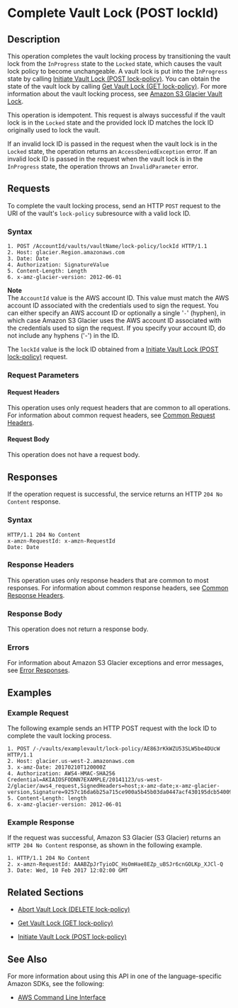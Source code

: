 # Complete Vault Lock \(POST lockId\)<a name="api-CompleteVaultLock"></a>

## Description<a name="api-CompleteVaultLock-description"></a>

This operation completes the vault locking process by transitioning the vault lock from the `InProgress` state to the `Locked` state, which causes the vault lock policy to become unchangeable\. A vault lock is put into the `InProgress` state by calling [Initiate Vault Lock \(POST lock\-policy\)](api-InitiateVaultLock.md)\. You can obtain the state of the vault lock by calling [Get Vault Lock \(GET lock\-policy\)](api-GetVaultLock.md)\. For more information about the vault locking process, see [Amazon S3 Glacier Vault Lock](vault-lock.md)\. 

This operation is idempotent\. This request is always successful if the vault lock is in the `Locked` state and the provided lock ID matches the lock ID originally used to lock the vault\.

If an invalid lock ID is passed in the request when the vault lock is in the `Locked` state, the operation returns an `AccessDeniedException` error\. If an invalid lock ID is passed in the request when the vault lock is in the `InProgress` state, the operation throws an `InvalidParameter` error\.

## Requests<a name="api-CompleteVaultLock-requests"></a>

To complete the vault locking process, send an HTTP `POST` request to the URI of the vault's `lock-policy` subresource with a valid lock ID\.

### Syntax<a name="api-CompleteVaultLock-requests-syntax"></a>

```
1. POST /AccountId/vaults/vaultName/lock-policy/lockId HTTP/1.1
2. Host: glacier.Region.amazonaws.com
3. Date: Date
4. Authorization: SignatureValue
5. Content-Length: Length
6. x-amz-glacier-version: 2012-06-01
```

**Note**  
The `AccountId` value is the AWS account ID\. This value must match the AWS account ID associated with the credentials used to sign the request\. You can either specify an AWS account ID or optionally a single '`-`' \(hyphen\), in which case Amazon S3 Glacier uses the AWS account ID associated with the credentials used to sign the request\. If you specify your account ID, do not include any hyphens \('\-'\) in the ID\.

 The `lockId` value is the lock ID obtained from a [Initiate Vault Lock \(POST lock\-policy\)](api-InitiateVaultLock.md) request\.

### Request Parameters<a name="api-CompleteVaultLock-requestParameters"></a>

#### Request Headers<a name="api-CompleteVaultLock-requests-headers"></a>

This operation uses only request headers that are common to all operations\. For information about common request headers, see [Common Request Headers](api-common-request-headers.md)\.

#### Request Body<a name="api-CompleteVaultLock-requests-elements"></a>

This operation does not have a request body\.

## Responses<a name="api-CompleteVaultLock-responses"></a>

If the operation request is successful, the service returns an HTTP `204 No Content` response\.

### Syntax<a name="api-CompleteVaultLock-response-syntax"></a>

```
HTTP/1.1 204 No Content
x-amzn-RequestId: x-amzn-RequestId
Date: Date
```

### Response Headers<a name="api-CompleteVaultLock-responses-headers"></a>

This operation uses only response headers that are common to most responses\. For information about common response headers, see [Common Response Headers](api-common-response-headers.md)\.

### Response Body<a name="api-CompleteVaultLock-responses-elements"></a>

This operation does not return a response body\.

### Errors<a name="api-CompleteVaultLock-responses-errors"></a>

For information about Amazon S3 Glacier exceptions and error messages, see [Error Responses](api-error-responses.md)\.

## Examples<a name="api-CompleteVaultLock-examples"></a>

### Example Request<a name="api-CompleteVaultLock-example-request"></a>

The following example sends an HTTP POST request with the lock ID to complete the vault locking process\. 

```
1. POST /-/vaults/examplevault/lock-policy/AE863rKkWZU53SLW5be4DUcW HTTP/1.1
2. Host: glacier.us-west-2.amazonaws.com
3. x-amz-Date: 20170210T120000Z
4. Authorization: AWS4-HMAC-SHA256 Credential=AKIAIOSFODNN7EXAMPLE/20141123/us-west-2/glacier/aws4_request,SignedHeaders=host;x-amz-date;x-amz-glacier-version,Signature=9257c16da6b25a715ce900a5b45b03da0447acf430195dcb540091b12966f2a2
5. Content-Length: length
6. x-amz-glacier-version: 2012-06-01
```

### Example Response<a name="api-CompleteVaultLock-example-response"></a>

If the request was successful, Amazon S3 Glacier \(S3 Glacier\) returns an `HTTP 204 No Content` response, as shown in the following example\.

```
1. HTTP/1.1 204 No Content
2. x-amzn-RequestId: AAABZpJrTyioDC_HsOmHae8EZp_uBSJr6cnGOLKp_XJCl-Q
3. Date: Wed, 10 Feb 2017 12:02:00 GMT
```

## Related Sections<a name="related-sections-CompleteVaultLock"></a>

 
+ [Abort Vault Lock \(DELETE lock\-policy\)](api-AbortVaultLock.md)

 
+ [Get Vault Lock \(GET lock\-policy\)](api-GetVaultLock.md)

 
+ [Initiate Vault Lock \(POST lock\-policy\)](api-InitiateVaultLock.md)

## See Also<a name="api-CompleteVaultLock-SeeAlso"></a>

For more information about using this API in one of the language\-specific Amazon SDKs, see the following:
+  [AWS Command Line Interface](https://docs.aws.amazon.com/cli/latest/reference/glacier/complete-vault-lock.html) 